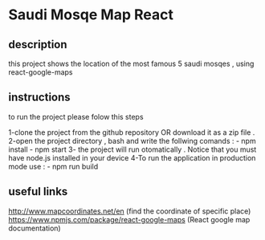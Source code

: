 # Saudi Mosqe Map React 

## description 
this project shows the location of the most famous 5 saudi mosqes , using react-google-maps 

## instructions

to run the project please folow this steps 

1-clone the project from the github repository OR download it as a zip file .
2-open the project directory , bash and write the follwing comands :
    - npm install
    - npm start 
3- the project will run otomatically . 
Notice that you must have node.js installed in your device
4-To run the application in production mode use :
    - npm run build


## useful links 
http://www.mapcoordinates.net/en  (find the coordinate of specific place)
https://www.npmjs.com/package/react-google-maps (React google map documentation)
